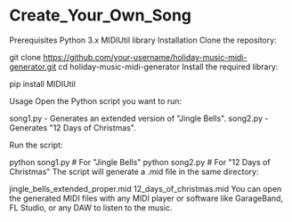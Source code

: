 # Create_Your_Own_Song

Prerequisites
Python 3.x
MIDIUtil library
Installation
Clone the repository:

git clone https://github.com/your-username/holiday-music-midi-generator.git
cd holiday-music-midi-generator
Install the required library:

pip install MIDIUtil

Usage
Open the Python script you want to run:

song1.py - Generates an extended version of "Jingle Bells".
song2.py - Generates "12 Days of Christmas".

Run the script:

python song1.py   # For "Jingle Bells"
python song2.py   # For "12 Days of Christmas"
The script will generate a .mid file in the same directory:

jingle_bells_extended_proper.mid
12_days_of_christmas.mid
You can open the generated MIDI files with any MIDI player or software like GarageBand, FL Studio, or any DAW to listen to the music.
